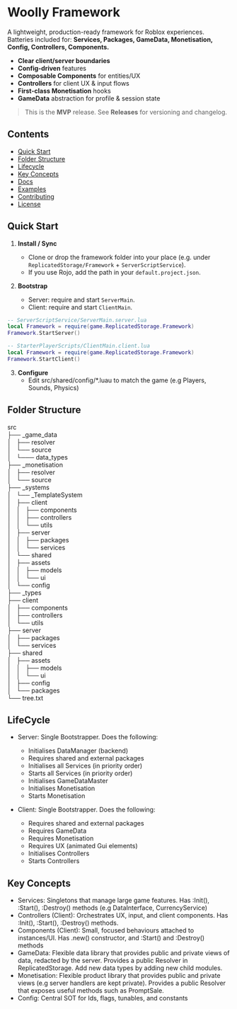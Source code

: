 # Woolly Framework

A lightweight, production-ready framework for Roblox experiences. Batteries included for:
**Services, Packages, GameData, Monetisation, Config, Controllers, Components.**

- **Clear client/server boundaries**
- **Config-driven** features
- **Composable Components** for entities/UX
- **Controllers** for client UX & input flows
- **First-class Monetisation** hooks
- **GameData** abstraction for profile & session state

> This is the **MVP** release. See **Releases** for versioning and changelog.

## Contents
- [Quick Start](#quick-start)
- [Folder Structure](#folder-structure)
- [Lifecycle](#lifecycle)
- [Key Concepts](#key-concepts)
- [Docs](#docs)
- [Examples](#examples)
- [Contributing](#contributing)
- [License](#license)

## Quick Start

1. **Install / Sync**
   - Clone or drop the framework folder into your place (e.g. under `ReplicatedStorage/Framework` + `ServerScriptService`).
   - If you use Rojo, add the path in your `default.project.json`.

2. **Bootstrap**
   - Server: require and start `ServerMain`.
   - Client: require and start `ClientMain`.

```lua
-- ServerScriptService/ServerMain.server.lua
local Framework = require(game.ReplicatedStorage.Framework)
Framework.StartServer()

-- StarterPlayerScripts/ClientMain.client.lua
local Framework = require(game.ReplicatedStorage.Framework)
Framework.StartClient()
```
3. **Configure**
    - Edit src/shared/config/*.luau to match the game (e.g Players, Sounds, Physics)

## Folder Structure
src   
├── _game_data   
│   ├── resolver   
│   └── source   
│       └─── data_types   
├── _monetisation   
│   ├── resolver   
│   └── source   
├── _systems   
│   └── _TemplateSystem   
│       ├── client   
│       │   ├── components   
│       │   ├── controllers   
│       │   └── utils   
│       ├── server   
│       │   ├── packages   
│       │   └── services   
│       └── shared   
│           ├── assets   
│           │   ├── models   
│           │   └── ui   
│           └── config   
├── _types   
├── client   
│   ├── components   
│   ├── controllers   
│   └── utils   
├── server   
│   ├── packages   
│   └── services   
├── shared   
│   ├── assets   
│   │   ├── models   
│   │   └── ui   
│   ├── config   
│   └── packages   
└── tree.txt   

## LifeCycle
* Server: Single Bootstrapper. Does the following:
    * Initialises DataManager (backend) 
    * Requires shared and external packages
    * Initialises all Services (in priority order)
    * Starts all Services (in priority order)
    * Initialises GameDataMaster
    * Initialises Monetisation
    * Starts Monetisation

* Client: Single Bootstrapper. Does the following:
    * Requires shared and external packages
    * Requires GameData
    * Requires Monetisation
    * Requires UX (animated Gui elements)
    * Initialises Controllers
    * Starts Controllers

## Key Concepts
* Services: Singletons that manage large game features. Has :Init(), :Start(), :Destroy() methods (e.g DataInterface, CurrencyService)
* Controllers (Client): Orchestrates UX, input, and client components. Has :Init(), :Start(), :Destroy() methods.
* Components (Client): Small, focused behaviours attached to instances/UI. Has .new() constructor, and :Start() and :Destroy() methods
* GameData: Flexible data library that provides public and private views of data, redacted by the server. Provides a public Resolver in ReplicatedStorage. Add new data types by adding new child modules.
* Monetisation: Flexible product library that provides public and private views (e.g server handlers are kept private). Provides a public Resolver that exposes useful methods such as PromptSale.
* Config: Central SOT for Ids, flags, tunables, and constants
